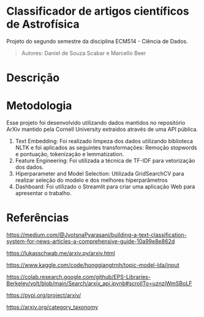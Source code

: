 # Classificador de artigos científicos de Astrofísica
Projeto do segundo semestre da disciplina ECM514 - Ciência de Dados.
> Autores: Daniel de Souza Scabar e Marcello Beer

# Descrição

# Metodologia
Esse projeto foi desenvolvido utilizando dados mantidos no repositório ArXiv mantido pela Cornell University extraidos através de uma API pública.

1) Text Embedding: Foi realizado limpeza dos dados utilizando biblioteca NLTK e foi aplicados as seguintes transformações: Remoção stopwords e pontuação, tokenização e lemmatization.
2) Feature Engineering: Foi utilizada a técnica de TF-IDF para vetorização dos dados.
3) Hiperparameter and Model Selection: Utilizada GridSearchCV para realizar seleção do modelo e dos melhores hiperparâmetros
4) Dashboard: Foi utilizado o Streamlit para criar uma aplicação Web para apresentar o trabalho.

# Referências


https://medium.com/@JyotsnaPyarasani/building-a-text-classification-system-for-news-articles-a-comprehensive-guide-10a99e8e862d

https://lukasschwab.me/arxiv.py/arxiv.html

https://www.kaggle.com/code/honggiangtrnh/topic-model-lda/input

https://colab.research.google.com/github/EPS-Libraries-Berkeley/volt/blob/main/Search/arxiv_api.ipynb#scrollTo=uznzjWmSBoLF

https://pypi.org/project/arxiv/

https://arxiv.org/category_taxonomy

